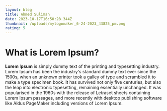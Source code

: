 ```yaml
---
layout: blog
title: Ahmed Suliman
date: 2023-10-17T16:50:28.344Z
thumbnail: /uploads/mylogomaker_6-24-2023_43825_pm.png
rating: 5
---
```

# **What is Lorem Ipsum?**

**Lorem Ipsum** is simply dummy text of the printing and typesetting industry. Lorem Ipsum has been the industry's standard dummy text ever since the 1500s, when an unknown printer took a galley of type and scrambled it to make a type specimen book. It has survived not only five centuries, but also the leap into electronic typesetting, remaining essentially unchanged. It was popularised in the 1960s with the release of Letraset sheets containing Lorem Ipsum passages, and more recently with desktop publishing software like Aldus PageMaker including versions of Lorem Ipsum.